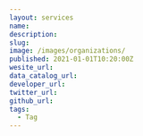 ```yaml
---
layout: services
name:
description:
slug:
image: /images/organizations/
published: 2021-01-01T10:20:00Z
wesite_url:
data_catalog_url:
developer_url:
twitter_url:
github_url:
tags:
  - Tag
---
```


